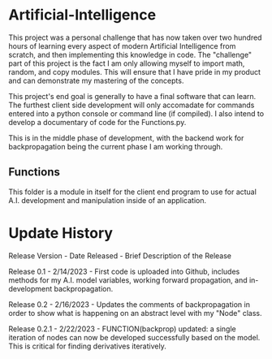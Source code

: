 # Artificial-Intelligence
This project was a personal challenge that has now taken over two hundred hours of learning every aspect of modern Artificial Intelligence from scratch, and then implementing this knowledge in code. The "challenge" part of this project is the fact I am only allowing myself to import math, random, and copy modules. This will ensure that I have pride in my product and can demonstrate my mastering of the concepts.  

This project's end goal is generally to have a final software that can learn. The furthest client side development will only accomadate for commands entered into a python console or command line (if compiled). I also intend to develop a documentary of code for the Functions.py. 

This is in the middle phase of development, with the backend work for backpropagation being the current phase I am working through. 

## Functions 
This folder is a module in itself for the client end program to use for actual A.I. development and manipulation inside of an application. 


# Update History 

Release Version - Date Released - Brief Description of the Release 

Release 0.1 - 2/14/2023 - First code is uploaded into Github, includes methods for my A.I. model variables, working forward propagation, and in-development          backpropagation. 

Release 0.2 - 2/16/2023 - Updates the comments of backpropagation in order to show what is happening on an abstract level with my "Node" class. 

Release 0.2.1 - 2/22/2023 - FUNCTION(backprop) updated: a single iteration of nodes can now be developed successfully based on the model. This is critical for finding derivatives iteratively. 
